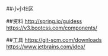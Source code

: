 ##小小社区

##资料
 http://spring.io/guidess  
 https://v3.bootcss.com/components/  
 
 
 ##工具
 https://git-scm.com/downloads  
 https://www.jetbrains.com/idea/
 